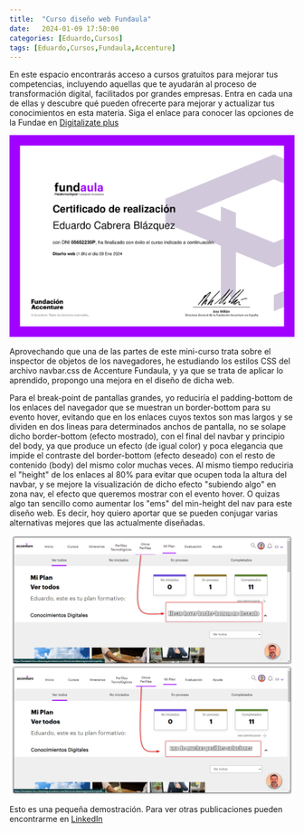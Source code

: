 ```yaml
---
title:  "Curso diseño web Fundaula"
date:   2024-01-09 17:50:00
categories: [Eduardo,Cursos]
tags: [Eduardo,Cursos,Fundaula,Accenture]
---
```

En este espacio encontrarás acceso a cursos gratuitos para mejorar tus competencias, incluyendo aquellas que te ayudarán al proceso de transformación digital, facilitados por grandes empresas. Entra en cada una de ellas y descubre qué pueden ofrecerte para mejorar y actualizar tus conocimientos en esta materia. Siga el enlace para conocer las opciones de la Fundae en [Digitalizate plus][digitalizate]

[digitalizate]: https://digitalizateplus.fundae.es/digitalizate/1
 


<img class="centrar" src="/images/fundaula-web.png" alt="Curso diseño web Fundaula">


Aprovechando que una de las partes de este mini-curso trata sobre el inspector de objetos de los navegadores, he estudiando los estilos CSS del archivo navbar.css de Accenture Fundaula, y ya que se trata de aplicar lo aprendido, propongo una mejora en el diseño de dicha web.

Para el break-point de pantallas grandes, yo reduciría el padding-bottom de los enlaces del navegador que se muestran un border-bottom para su evento hover, evitando que en los enlaces cuyos textos son mas largos y se dividen en dos lineas para determinados anchos de pantalla, no se solape dicho border-bottom (efecto mostrado), con el final del navbar y principio del body, ya que produce un efecto (de igual color) y poca elegancia que impide el contraste del border-bottom (efecto deseado) con el resto de contenido (body) del mismo color muchas veces. Al mismo tiempo reduciria el "height" de los enlaces al 80% para evitar que ocupen toda la altura del navbar, y se mejore la visualización de dicho efecto "subiendo algo" en zona nav, el efecto que queremos mostrar con el evento hover. O quizas algo tan sencillo como aumentar los "ems" del min-height del nav para este diseño web. Es decir, hoy quiero aportar que se pueden conjugar varias alternativas mejores que las actualmente diseñadas.

<img class="centrar" src="/images/Solucion-css.png" alt="solución">


Esto es una pequeña demostración. Para ver otras publicaciones pueden encontrarme en  [LinkedIn][linkedin]

[linkedin]: https://www.linkedin.com/in/e-cabrera-blazquez/